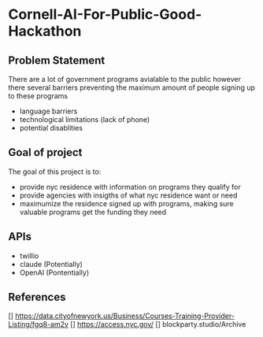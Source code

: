 # Cornell-AI-For-Public-Good-Hackathon

## Problem Statement

There are a lot of government programs avialable to the public however there several barriers preventing the maximum amount of people signing up to these programs

- language barriers
- technological limitations (lack of phone)
- potential disablities



## Goal of project

The goal of this project is to:

- provide nyc residence with information on programs they qualify for
- provide agencies with insigths of what nyc residence want or need
- maximumize the residence signed up with programs, making sure valuable programs get the funding they need

## APIs

- twillio
- claude (Potentially)
- OpenAI (Pontentially)

## References

[] https://data.cityofnewyork.us/Business/Courses-Training-Provider-Listing/fgq8-am2v
[] https://access.nyc.gov/
[] blockparty.studio/Archive